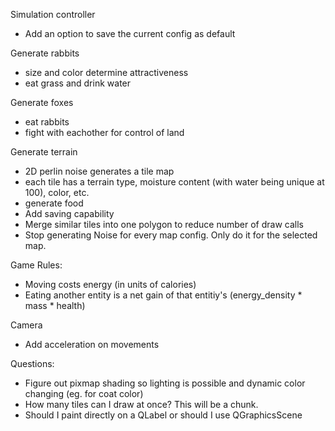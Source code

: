 Simulation controller
- Add an option to save the current config as default

Generate rabbits
- size and color determine attractiveness
- eat grass and drink water

Generate foxes
- eat rabbits
- fight with eachother for control of land

Generate terrain
- 2D perlin noise generates a tile map
- each tile has a terrain type, moisture content (with water being unique at 100), color, etc.
- generate food
- Add saving capability
- Merge similar tiles into one polygon to reduce number of draw calls
- Stop generating Noise for every map config. Only do it for the selected map.

Game Rules:
- Moving costs energy (in units of calories)
- Eating another entity is a net gain of that entitiy's (energy_density * mass * health)

Camera
- Add acceleration on movements

Questions:
- Figure out pixmap shading so lighting is possible and dynamic color changing (eg. for coat color)
- How many tiles can I draw at once? This will be a chunk.
- Should I paint directly on a QLabel or should I use QGraphicsScene